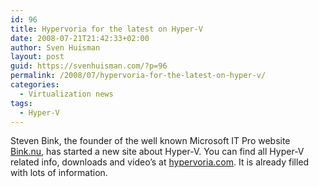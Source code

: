 ```yaml
---
id: 96
title: Hypervoria for the latest on Hyper-V
date: 2008-07-21T21:42:33+02:00
author: Sven Huisman
layout: post
guid: https://svenhuisman.com/?p=96
permalink: /2008/07/hypervoria-for-the-latest-on-hyper-v/
categories:
  - Virtualization news
tags:
  - Hyper-V
---
```

Steven Bink, the founder of the well known Microsoft IT Pro website <a title="Bink.nu" href="https://bink.nu" target="_blank">Bink.nu</a>, has started a new site about Hyper-V. You can find all Hyper-V related info, downloads and video&#8217;s at <a title="Hypervoria" href="https://hypervoria.com/" target="_blank">hypervoria.com</a>. It is already filled with lots of information.